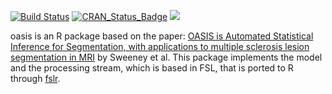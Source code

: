 [![Build Status](https://travis-ci.org/emsweene/oasis.svg?branch=master)](https://travis-ci.org/emsweene/oasis)
[![CRAN_Status_Badge](http://www.r-pkg.org/badges/version/oasis)](http://cran.rstudio.com/web/packages/oasis/index.html)
[![](http://cranlogs.r-pkg.org/badges/grand-total/oasis)](http://cran.rstudio.com/web/packages/oasis/index.html)


oasis is an R package based on the paper: [OASIS is Automated Statistical Inference for Segmentation, with applications to multiple sclerosis lesion segmentation in MRI](http://dx.doi.org/10.1016/j.nicl.2013.03.002) by Sweeney et al.  This package implements the model and the processing stream, which is based in FSL, that is ported to R through [fslr](https://journal.r-project.org/archive/2015-1/muschelli-sweeney-lindquist-etal.pdf).